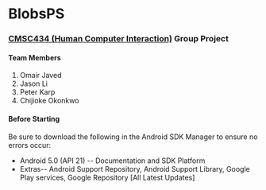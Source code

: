 BlobsPS
=======

### [CMSC434 (Human Computer Interaction)](http://cmsc434-f14.wikispaces.com/) Group Project
#### Team Members
1. Omair Javed
2. Jason Li
3. Peter Karp
4. Chijioke Okonkwo



#### Before Starting
Be sure to download the following in the Android SDK Manager to ensure no errors occur:
+ Android 5.0 (API 21) -- Documentation and SDK Platform
+ Extras-- Android Support Repository, Android Support Library, Google Play services, Google Repository [All Latest Updates] 
